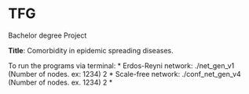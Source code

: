 # TFG
Bachelor degree Project

**Title**: Comorbidity in epidemic spreading diseases.

To run the programs via terminal:
    * Erdos-Reyni network: ./net_gen_v1  (Number of nodes. ex: 1234)  2
    * Scale-free network: ./conf_net_gen_v4 (Number of nodes. ex. 1234) 2
    * 
